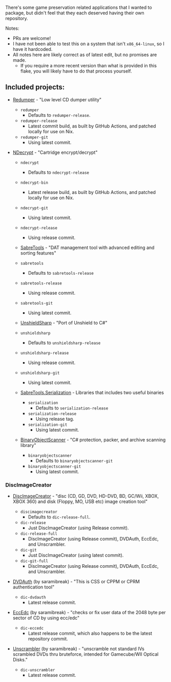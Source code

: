 There's some game preservation related applications that I wanted to package, but didn't feel that they each deserved having their own repository.

Notes:
- PRs are welcome!
- I have not been able to test this on a system that isn't `x86_64-linux`, so I have it hardcoded. 
- All notes here are likely correct as of latest edit, but no promises are made.
  - If you require a more recent version than what is provided in this flake, you will likely have to do that process yourself.

## Included projects:
- [Redumper](https://github.com/superg/redumper) - "Low level CD dumper utility"
  - `redumper`
    - Defaults to `redumper-release`.
  - `redumper-release`
    - Latest commit build, as built by GitHub Actions, and patched locally for use on Nix.
  - `redumper-git`
    - Using latest commit.

- [NDecrypt](https://github.com/SabreTools/NDecrypt) - "Cartridge encrypt/decrypt"
  - `ndecrypt`
    - Defaults to `ndecrypt-release`
  - `ndecrypt-bin`
    - Latest release build, as built by GitHub Actions, and patched locally for use on Nix.
  - `ndecrypt-git`
    - Using latest commit.
  - `ndecrypt-release`
    - Using release commit.

  - [SabreTools](https://github.com/SabreTools/SabreTools) - "DAT management tool with advanced editing and sorting features"
  - `sabretools`
    - Defaults to `sabretools-release`
  - `sabretools-release`
    - Using release commit.
  - `sabretools-git`
    - Using latest commit.

  - [UnshieldSharp](https://github.com/mnadareski/UnshieldSharp) - "Port of Unshield to C#"
  - `unshieldsharp`
    - Defaults to `unshieldsharp-release`
  - `unshieldsharp-release`
    - Using release commit.
  - `unshieldsharp-git`
    - Using latest commit.

  - [SabreTools.Serialization](https://github.com/SabreTools/SabreTools.Serialization) - Libraries that includes two useful binaries
    - `serialization`
      - Defaults to `serialization-release`
    - `serialization-release`
      - Using release tag.
    - `serialization-git`
      - Using latest commit.

  - [BinaryObjectScanner](https://github.com/SabreTools/BinaryObjectScanner) - "C# protection, packer, and archive scanning library"
    - `binaryobjectscanner`
      - Defaults to `binaryobjectscanner-git`
    - `binaryobjectscanner-git`
      - Using latest commit.

### DiscImageCreator
- [DiscImageCreator](https://github.com/saramibreak/DiscImageCreator) - "disc (CD, GD, DVD, HD-DVD, BD, GC/Wii, XBOX, XBOX 360) and disk (Floppy, MO, USB etc) image creation tool"
  - `discimagecreator`
    - Defaults to `dic-release-full`.
  - `dic-release`
    - Just DiscImageCreator (using Release commit).
  - `dic-release-full`
    - DiscImageCreator (using Release commit), DVDAuth, EccEdc, and Unscrambler.
  - `dic-git`
    - Just DiscImageCreator (using latest commit).
  - `dic-git-full`
    - DiscImageCreator (using Release commit), DVDAuth, EccEdc, and Unscrambler.

- [DVDAuth](https://github.com/saramibreak/DVDAuth) (by saramibreak) - "This is CSS or CPPM or CPRM authentication tool"
  - `dic-dvdauth`
    - Latest release commit.

- [EccEdc](https://github.com/saramibreak/EccEdc) (by saramibreak) - "checks or fix user data of the 2048 byte per sector of CD by using ecc/edc"
  - `dic-eccedc`
    - Latest release commit, which also happens to be the latest repository commit.

- [Unscrambler](https://github.com/saramibreak/unscrambler) (by saramibreak) - "unscramble not standard IVs scrambled DVDs thru bruteforce, intended for Gamecube/WII Optical Disks."
  - `dic-unscrambler`
    - Latest release commit.

